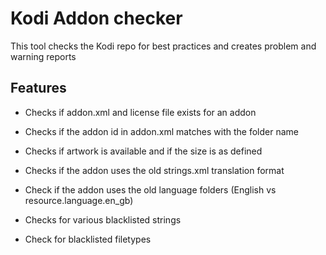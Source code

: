 # Kodi Addon checker

This tool checks the Kodi repo for best practices and creates problem and warning reports

## Features
- Checks if addon.xml and license file exists for an addon

- Checks if the addon id in addon.xml matches with the folder name

- Checks if artwork is available and if the size is as defined

- Checks if the addon uses the old strings.xml translation format

- Check if the addon uses the old language folders (English vs resource.language.en_gb)

- Checks for various blacklisted strings

- Check for blacklisted filetypes